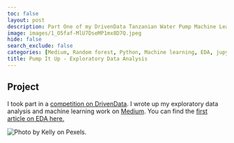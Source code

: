 ```yaml
---
toc: false
layout: post
description: Part One of my DrivenData Tanzanian Water Pump Machine Learning Prediction Project
image: images/1_O5faf-MlU7DseMP1mx8D7Q.jpeg
hide: false
search_exclude: false
categories: [Medium, Random forest, Python, Machine learning, EDA, jupyter]
title: Pump It Up - Exploratory Data Analysis 
---
```


## Project 

I took part in a [competition on DrivenData](https://www.drivendata.org/competitions/7/pump-it-up-data-mining-the-water-table/). I wrote up my exploratory data analysis and machine learning work on [Medium](https://medium.com/@lottes.salter).  You can find the [first article on EDA here.](https://medium.com/@lottes.salter/pump-it-up-the-eda-bcdea9f8d4e2)  

![]({{site.baseurl}}/images/images/1_O5faf-MlU7DseMP1mx8D7Q.jpeg "Photo by Kelly on Pexels.")
